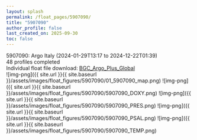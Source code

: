```yaml
---
layout: splash
permalink: /float_pages/5907090/
title: "5907090"
author_profile: false
last_created_on: 2025-09-30
toc: false
---
```

 
5907090: Argo Italy (2024-01-29T13:17 to 2024-12-22T01:39)\
48 profiles completed\
Individual float file download: [BGC_Argo_Plus_Global](https://ftp.soest.hawaii.edu/bgc_argo_plus/Individual_Floats/outliers_removed/5907090_Sprof_processed.nc)\
![img-png]({{ site.url }}{{ site.baseurl }}/assets/images/float_figures/5907090/01_5907090_map.png)
![img-png]({{ site.url }}{{ site.baseurl }}/assets/images/float_figures/5907090/5907090_DOXY.png)
![img-png]({{ site.url }}{{ site.baseurl }}/assets/images/float_figures/5907090/5907090_PRES.png)
![img-png]({{ site.url }}{{ site.baseurl }}/assets/images/float_figures/5907090/5907090_PSAL.png)
![img-png]({{ site.url }}{{ site.baseurl }}/assets/images/float_figures/5907090/5907090_TEMP.png)
